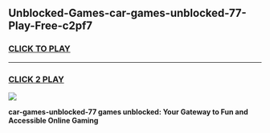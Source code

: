 
## Unblocked-Games-car-games-unblocked-77-Play-Free-c2pf7
<h3>
<a href="https://premium76.site?title=car-games-unblocked-77&ref=17A">CLICK TO PLAY</a></h3>
<hr>

<h3>
<a href="https://premium76.site?title=car-games-unblocked-77&ref=17A">CLICK 2 PLAY</a>
  
</h3>

<a href="https://premium76.site?title=car-games-unblocked-77&ref=17A"><img src="https://clearcache.store/games.png"></a>


**car-games-unblocked-77 games unblocked: Your Gateway to Fun and Accessible Online Gaming**
